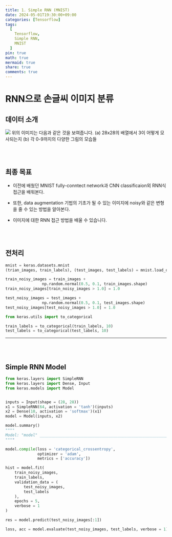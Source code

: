 ```yaml
---
title: 1. Simple RNN (MNIST)
date: 2024-05-01T19:30:00+09:00
categories: [Tensorflow]
tags:
  [
    Tensorflow,
    Simple RNN,
	MNIST
  ]
pin: true
math: true
mermaid: true
share: true 
comments: true
---
```


# RNN으로 손글씨 이미지 분류

## 데이터 소개
![](https://tera.dscloud.me:8080/Images/Models/1.Simple_RNN.png)
위의 이미지는 다음과 같은 것을 보여줍니다.
(a) 28x28의 배열에서 3이 어떻게 모사되는지
(b) 각 0-9까지의 다양한 그림의 모습들

<br/>
<br/>

## 최종 목표

- 이전에 배웠던 MNIST fully-conntect network과 CNN classificaion외 RNN식 접근을 배워본다.

- 또한, data augmentation 기법의 기초가 될 수 있는 이미지에 noisy와 같은 변형을 줄 수 있는 방법을 알아본다.

- 이미지에 대한 RNN 접근 방법을 배울 수 있습니다.


<br/>
<br/>

## 전처리
``` python
mnist = keras.datasets.mnist
(trian_images, train_labels), (test_images, test_labels) = mnist.load_data()
```

``` python
train_noisy_images = train_images + 
				np.random.normal(0.5, 0.1, train_images.shape)
train_noisy_images[train_noisy_images > 1.0] = 1.0

test_noisy_images = test_images + 
				np.random.normal(0.5, 0.1, test_images.shape)
test_noisy_images[test_noisy_images > 1.0] = 1.0
```


``` python
from keras.utils import to_categorical

train_labels = to_categorical(train_labels, 10)
test_labels = to_categorical(test_labels, 10)
```
---

<br/>
<br/>

## Simple RNN Model
``` python
from keras.layers import SimpleRNN
from keras.layers import Dense, Input
from keras.models import Model


inputs = Input(shape = (28, 28))
x1 = SimpleRNN(64, activation = 'tanh')(inputs)
x2 = Dense(10, activation = 'softmax')(x1)
model = Model(inputs, x2)
```


```python
model.summary()
""""
Model: "model" _________________________________________________________________ Layer (type) Output Shape Param # ================================================================= input_1 (InputLayer) [(None, 28, 28)] 0 simple_rnn (SimpleRNN) (None, 64) 5952 dense (Dense) (None, 10) 650 ================================================================= Total params: 6602 (25.79 KB) Trainable params: 6602 (25.79 KB) Non-trainable params: 0 (0.00 Byte) _________________________________________________________________
""""
```


``` python
model.compile(loss = 'categorical_crossentropy', 
			  optimizer = 'adam',
			  metrics = ['accuracy'])
```


``` python
hist = model.fit(
	train_noisy_images,
	train_labels,
	validation_data = (
		test_noisy_images, 
		test_labels
	),
	epochs = 5,
	verbose = 1
)
```

``` python
res = model.predict(test_noisy_images[:1])

loss, acc = model.evaluate(test_noisy_images, test_labels, verbose = 1)
```
